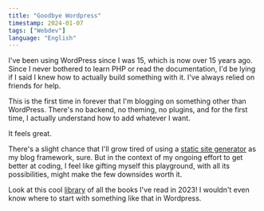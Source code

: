 ```yaml
---
title: "Goodbye Wordpress"
timestamp: 2024-01-07
tags: ["Webdev"]
language: "English"
---
```


I've been using WordPress since I was 15, which is now over 15 years ago. Since I never bothered to learn PHP or read the documentation, I'd be lying if I said I knew how to actually build something with it. I've always relied on friends for help.

This is the first time in forever that I'm blogging on something other than WordPress. There's no backend, no theming, no plugins, and for the first time, I actually understand how to add whatever I want.

It feels great.

There's a slight chance that I'll grow tired of using a [static site generator](https://astro.build/) as my blog framework, sure. But in the context of my ongoing effort to get better at coding, I feel like gifting myself this playground, with all its possibilities, might make the few downsides worth it.

Look at this cool [library](https://marcel.io/library) of all the books I've read in 2023! I wouldn't even know where to start with something like that in Wordpress.
